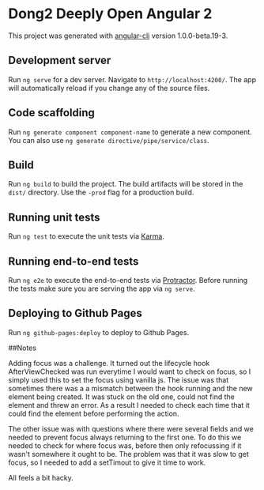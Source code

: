 # Dong2 Deeply Open Angular 2

This project was generated with [angular-cli](https://github.com/angular/angular-cli) version 1.0.0-beta.19-3.

## Development server
Run `ng serve` for a dev server. Navigate to `http://localhost:4200/`. The app will automatically reload if you change any of the source files.

## Code scaffolding

Run `ng generate component component-name` to generate a new component. You can also use `ng generate directive/pipe/service/class`.

## Build

Run `ng build` to build the project. The build artifacts will be stored in the `dist/` directory. Use the `-prod` flag for a production build.

## Running unit tests

Run `ng test` to execute the unit tests via [Karma](https://karma-runner.github.io).

## Running end-to-end tests

Run `ng e2e` to execute the end-to-end tests via [Protractor](http://www.protractortest.org/).
Before running the tests make sure you are serving the app via `ng serve`.

## Deploying to Github Pages

Run `ng github-pages:deploy` to deploy to Github Pages.

##Notes

Adding focus was a challenge. It turned out the lifecycle hook AfterViewChecked was run everytime I would want to check on focus, so I simply used this to set the focus using vanilla js. The issue was that sometimes there was a a mismatch between the hook running and the new element being created. It was stuck on the old one, could not find the element and threw an error. As a result I needed to check each time that it could find the element before performing the action.

The other issue was with questions where there were several fields and we needed to prevent focus always returning to the first one. To do this we needed to check for where focus was, before then only refocussing if it wasn't somewhere it ought to be. The problem was that it was slow to get focus, so I needed to add a setTimout to give it time to work.

All feels a bit hacky. 
